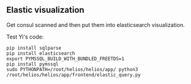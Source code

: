 ## Elastic visualization

Get consul scanned and then put them into elasticsearch visualization.

Test Yi's code:
```
pip install sqlparse
pip install elasticsearch
export PYMSSQL_BUILD_WITH_BUNDLED_FREETDS=1
pip install pymssql
sudo PYTHONPATH=/root/helios/helios/app/ python3 /root/helios/helios/app/frontend/elastic_query.py
```
